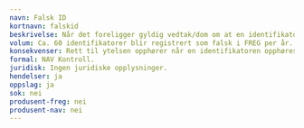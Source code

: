 ```yaml
---
navn: Falsk ID
kortnavn: falskid
beskrivelse: Når det foreligger gyldig vedtak/dom om at en identifikator er bygd på uriktige opplysninger og identifikatoren skal opphøres fra folkeregisteret.
volum: Ca. 60 identifikatorer blir registrert som falsk i FREG per år.
konsekvenser: Rett til ytelsen opphører når en identifikatoren opphøres. Rett til ytelser har heller ikke vært tilstede før, og det skal følgelig vurderes om tidligere utbetalte ytelser skal kreves tilbake. Identifikatoren har ingen rett til medlemskap i folketrygden.
formal: NAV Kontroll.
juridisk: Ingen juridiske opplysninger.
hendelser: ja
oppslag: ja
sok: nei
produsent-freg: nei
produsent-nav: nei
---
```


